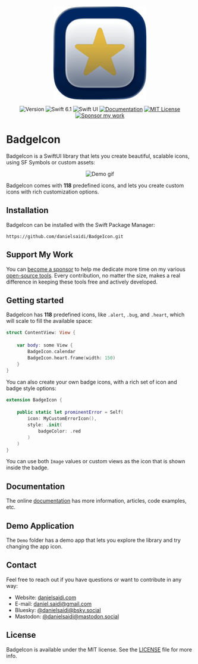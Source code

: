 <p align="center">
    <img src="Resources/Icon_Badge.png" alt="Project Icon" width="250" />
</p>

<p align="center">
    <img src="https://img.shields.io/github/v/release/danielsaidi/BadgeIcon?color=%2300550&sort=semver" alt="Version" />
    <img src="https://img.shields.io/badge/Swift-6.1-orange.svg" alt="Swift 6.1" />
    <img src="https://img.shields.io/badge/platform-SwiftUI-blue.svg" alt="Swift UI" title="Swift UI" />
    <a href="https://danielsaidi.github.io/BadgeIcon"><img src="https://img.shields.io/badge/documentation-web-blue.svg" alt="Documentation" /></a>
    <a href="https://github.com/danielsaidi/BadgeIcon/blob/master/LICENSE"><img src="https://img.shields.io/github/license/danielsaidi/BadgeIcon" alt="MIT License" /></a>
    <a href="https://github.com/sponsors/danielsaidi"><img src="https://img.shields.io/badge/sponsor-GitHub-red.svg" alt="Sponsor my work" /></a>
</p>


# BadgeIcon

BadgeIcon is a SwiftUI library that lets you create beautiful, scalable icons, using SF Symbols or custom assets:

<p align="center">
    <img src="https://github.com/danielsaidi/BadgeIcon/releases/download/2.0.0/Demo.gif" alt="Demo gif" />
</p>

BadgeIcon comes with **118** predefined icons, and lets you create custom icons with rich customization options. 




## Installation

BadgeIcon can be installed with the Swift Package Manager:

```
https://github.com/danielsaidi/BadgeIcon.git
```


## Support My Work

You can [become a sponsor][Sponsors] to help me dedicate more time on my various [open-source tools][OpenSource]. Every contribution, no matter the size, makes a real difference in keeping these tools free and actively developed.



## Getting started

BadgeIcon has **118** predefined icons, like `.alert`, `.bug`, and `.heart`, which will scale to fill the available space:

```swift
struct ContentView: View {

    var body: some View {
        BadgeIcon.calendar
        BadgeIcon.heart.frame(width: 150)
    }
}
```

You can also create your own badge icons, with a rich set of icon and badge style options:

```swift
extension BadgeIcon {

    public static let prominentError = Self(
        icon: MyCustomErrorIcon(),
        style: .init(
            badgeColor: .red
        )
    )
}
```

You can use both `Image` values or custom views as the icon that is shown inside the badge.



## Documentation

The online [documentation][Documentation] has more information, articles, code examples, etc.



## Demo Application

The `Demo` folder has a demo app that lets you explore the library and try changing the app icon.



## Contact

Feel free to reach out if you have questions or want to contribute in any way:

* Website: [danielsaidi.com][Website]
* E-mail: [daniel.saidi@gmail.com][Email]
* Bluesky: [@danielsaidi@bsky.social][Bluesky]
* Mastodon: [@danielsaidi@mastodon.social][Mastodon]



## License

BadgeIcon is available under the MIT license. See the [LICENSE][License] file for more info.



[Email]: mailto:daniel.saidi@gmail.com
[Website]: https://danielsaidi.com
[GitHub]: https://github.com/danielsaidi
[OpenSource]: https://danielsaidi.com/opensource
[Sponsors]: https://github.com/sponsors/danielsaidi

[Bluesky]: https://bsky.app/profile/danielsaidi.bsky.social
[Mastodon]: https://mastodon.social/@danielsaidi
[Twitter]: https://twitter.com/danielsaidi

[Documentation]: https://danielsaidi.github.io/BadgeIcon/
[Getting-Started]: https://danielsaidi.github.io/BadgeIcon/documentation/badgeicon/getting-started
[License]: https://github.com/danielsaidi/BadgeIcon/blob/master/LICENSE
